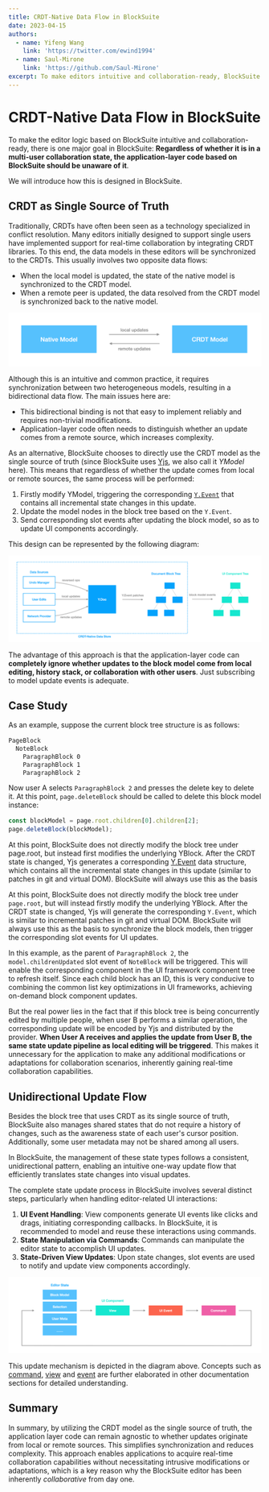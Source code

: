 ```yaml
---
title: CRDT-Native Data Flow in BlockSuite
date: 2023-04-15
authors:
  - name: Yifeng Wang
    link: 'https://twitter.com/ewind1994'
  - name: Saul-Mirone
    link: 'https://github.com/Saul-Mirone'
excerpt: To make editors intuitive and collaboration-ready, BlockSuite ensure that regardless of whether you are collaborating with others or not, the application code should be unaware of it. This article introduce how this is designed.
---
```


# CRDT-Native Data Flow in BlockSuite

<BlogPostMeta />

To make the editor logic based on BlockSuite intuitive and collaboration-ready, there is one major goal in BlockSuite: **Regardless of whether it is in a multi-user collaboration state, the application-layer code based on BlockSuite should be unaware of it**.

We will introduce how this is designed in BlockSuite.

## CRDT as Single Source of Truth

Traditionally, CRDTs have often been seen as a technology specialized in conflict resolution. Many editors initially designed to support single users have implemented support for real-time collaboration by integrating CRDT libraries. To this end, the data models in these editors will be synchronized to the CRDTs. This usually involves two opposite data flows:

- When the local model is updated, the state of the native model is synchronized to the CRDT model.
- When a remote peer is updated, the data resolved from the CRDT model is synchronized back to the native model.

![bidirectional-data-flow](../images/bidirectional-data-flow.png)

Although this is an intuitive and common practice, it requires synchronization between two heterogeneous models, resulting in a bidirectional data flow. The main issues here are:

- This bidirectional binding is not that easy to implement reliably and requires non-trivial modifications.
- Application-layer code often needs to distinguish whether an update comes from a remote source, which increases complexity.

As an alternative, BlockSuite chooses to directly use the CRDT model as the single source of truth (since BlockSuite uses [Yjs](https://github.com/yjs/yjs), we also call it _YModel_ here). This means that regardless of whether the update comes from local or remote sources, the same process will be performed:

1. Firstly modify YModel, triggering the corresponding [`Y.Event`](https://docs.yjs.dev/api/y.event) that contains all incremental state changes in this update.
2. Update the model nodes in the block tree based on the `Y.Event`.
3. Send corresponding slot events after updating the block model, so as to update UI components accordingly.

This design can be represented by the following diagram:

![crdt-native-data-flow](../images/crdt-native-data-flow.png)

The advantage of this approach is that the application-layer code can **completely ignore whether updates to the block model come from local editing, history stack, or collaboration with other users**. Just subscribing to model update events is adequate.

## Case Study

As an example, suppose the current block tree structure is as follows:

```
PageBlock
  NoteBlock
    ParagraphBlock 0
    ParagraphBlock 1
    ParagraphBlock 2
```

Now user A selects `ParagraphBlock 2` and presses the delete key to delete it. At this point, `page.deleteBlock` should be called to delete this block model instance:

```ts
const blockModel = page.root.children[0].children[2];
page.deleteBlock(blockModel);
```

At this point, BlockSuite does not directly modify the block tree under page.root, but instead first modifies the underlying YBlock. After the CRDT state is changed, Yjs generates a corresponding [Y.Event](https://docs.yjs.dev/api/y.event) data structure, which contains all the incremental state changes in this update (similar to patches in git and virtual DOM). BlockSuite will always use this as the basis

At this point, BlockSuite does not directly modify the block tree under `page.root`, but will instead firstly modify the underlying YBlock. After the CRDT state is changed, Yjs will generate the corresponding `Y.Event`, which is similar to incremental patches in git and virtual DOM. BlockSuite will always use this as the basis to synchronize the block models, then trigger the corresponding slot events for UI updates.

In this example, as the parent of `ParagraphBlock 2`, the `model.childrenUpdated` slot event of `NoteBlock` will be triggered. This will enable the corresponding component in the UI framework component tree to refresh itself. Since each child block has an ID, this is very conducive to combining the common list key optimizations in UI frameworks, achieving on-demand block component updates.

But the real power lies in the fact that if this block tree is being concurrently edited by multiple people, when user B performs a similar operation, the corresponding update will be encoded by Yjs and distributed by the provider. **When User A receives and applies the update from User B, the same state update pipeline as local editing will be triggered**. This makes it unnecessary for the application to make any additional modifications or adaptations for collaboration scenarios, inherently gaining real-time collaboration capabilities.

## Unidirectional Update Flow

Besides the block tree that uses CRDT as its single source of truth, BlockSuite also manages shared states that do not require a history of changes, such as the awareness state of each user's cursor position. Additionally, some user metadata may not be shared among all users.

In BlockSuite, the management of these state types follows a consistent, unidirectional pattern, enabling an intuitive one-way update flow that efficiently translates state changes into visual updates.

The complete state update process in BlockSuite involves several distinct steps, particularly when handling editor-related UI interactions:

1. **UI Event Handling**: View components generate UI events like clicks and drags, initiating corresponding callbacks. In BlockSuite, it is recommended to model and reuse these interactions using commands.
2. **State Manipulation via Commands**: Commands can manipulate the editor state to accomplish UI updates.
3. **State-Driven View Updates**: Upon state changes, slot events are used to notify and update view components accordingly.

![block-std-data-flow](../images/block-std-data-flow.png)

This update mechanism is depicted in the diagram above. Concepts such as [command](../guide/command), [view](../guide/block-view) and [event](../guide/event) are further elaborated in other documentation sections for detailed understanding.

## Summary

In summary, by utilizing the CRDT model as the single source of truth, the application layer code can remain agnostic to whether updates originate from local or remote sources. This simplifies synchronization and reduces complexity. This approach enables applications to acquire real-time collaboration capabilities without necessitating intrusive modifications or adaptations, which is a key reason why the BlockSuite editor has been inherently _collaborative_ from day one.
